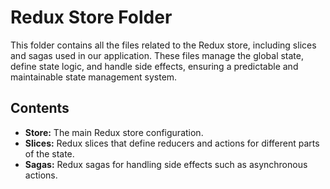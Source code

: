 # Redux Store Folder

This folder contains all the files related to the Redux store, including slices and sagas used in our application. These files manage the global state, define state logic, and handle side effects, ensuring a predictable and maintainable state management system.

## Contents

- **Store:** The main Redux store configuration.
- **Slices:** Redux slices that define reducers and actions for different parts of the state.
- **Sagas:** Redux sagas for handling side effects such as asynchronous actions.